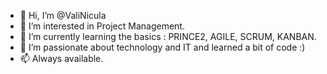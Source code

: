 - 👋 Hi, I’m @ValiNicula
- 👀 I’m interested in Project Management. 
- 🌱 I’m currently learning the basics : PRINCE2, AGILE, SCRUM, KANBAN.
- 💞️ I’m passionate about technology and IT and learned a bit of code :) 
- 📫 Always available. 

<!---
ValiNicula/ValiNicula is a ✨ special ✨ repository because its `README.md` (this file) appears on your GitHub profile.
You can click the Preview link to take a look at your changes.
--->
